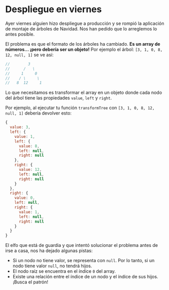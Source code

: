# Despliegue en viernes

Ayer viernes alguien hizo despliegue a producción y se rompió la aplicación de montaje de árboles de Navidad. Nos han pedido que lo arreglemos lo antes posible.

El problema es que el formato de los árboles ha cambiado. **Es un array de números… ¡pero debería ser un objeto!** Por ejemplo el árbol: `[3, 1, 0, 8, 12, null, 1]` se ve así:

```javascript
//        3
//      /   \
//     1     0
//    / \     \
//   8  12     1
```

Lo que necesitamos es transformar el array en un objeto donde cada nodo del árbol tiene las propiedades `value`, `left` y `right`.

Por ejemplo, al ejecutar tu función `transformTree` con `[3, 1, 0, 8, 12, null, 1]` debería devolver esto:

```javascript
{
  value: 3,
  left: {
    value: 1,
    left: {
      value: 8,
      left: null,
      right: null
    },
    right: {
      value: 12,
      left: null,
      right: null
    }
  },
  right: {
    value: 0,
    left: null,
    right: {
      value: 1,
      left: null,
      right: null
    }
  }
}
```

El elfo que está de guardia y que intentó solucionar el problema antes de irse a casa, nos ha dejado algunas pistas:

- Si un nodo no tiene valor, se representa con `null`. Por lo tanto, si un nodo tiene valor `null`, no tendrá hijos.
- El nodo raíz se encuentra en el índice `0` del array.
- Existe una relación entre el índice de un nodo y el índice de sus hijos. ¡Busca el patrón!